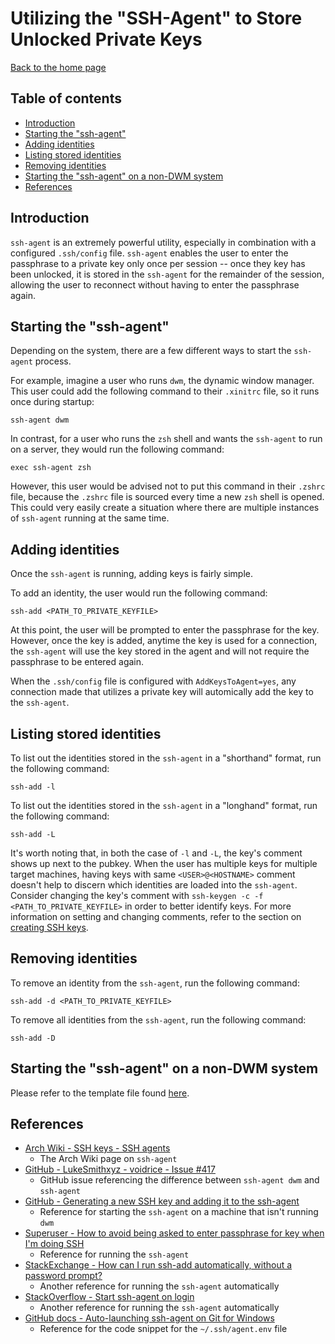 Utilizing the "SSH-Agent" to Store Unlocked Private Keys
========================================================

[Back to the home page](README.md)

Table of contents
-----------------

- [Introduction](#introduction)
- [Starting the "ssh-agent"](#starting-the-ssh-agent)
- [Adding identities](#adding-identities)
- [Listing stored identities](#listing-stored-identities)
- [Removing identities](#removing-identities)
- [Starting the "ssh-agent" on a non-DWM system](#starting-the-ssh-agent-on-a-non-dwm-system)
- [References](#references)

Introduction
------------

`ssh-agent` is an extremely powerful utility, especially in combination with a configured `.ssh/config` file. `ssh-agent` enables the user to enter the passphrase to a private key only once per session -- once they key has been unlocked, it is stored in the `ssh-agent` for the remainder of the session, allowing the user to reconnect without having to enter the passphrase again.

Starting the "ssh-agent"
------------------------

Depending on the system, there are a few different ways to start the `ssh-agent` process.

For example, imagine a user who runs `dwm`, the dynamic window manager. This user could add the following command to their `.xinitrc` file, so it runs once during startup:

```
ssh-agent dwm
```

In contrast, for a user who runs the `zsh` shell and wants the `ssh-agent` to run on a server, they would run the following command:

```
exec ssh-agent zsh
```

However, this user would be advised not to put this command in their `.zshrc` file, because the `.zshrc` file is sourced every time a new `zsh` shell is opened. This could very easily create a situation where there are multiple instances of `ssh-agent` running at the same time.

Adding identities
-----------------

Once the `ssh-agent` is running, adding keys is fairly simple.

To add an identity, the user would run the following command:

```
ssh-add <PATH_TO_PRIVATE_KEYFILE>
```

At this point, the user will be prompted to enter the passphrase for the key. However, once the key is added, anytime the key is used for a connection, the `ssh-agent` will use the key stored in the agent and will not require the passphrase to be entered again.

When the `.ssh/config` file is configured with `AddKeysToAgent=yes`, any connection made that utilizes a private key will automically add the key to the `ssh-agent`.

Listing stored identities
-------------------------

To list out the identities stored in the `ssh-agent` in a "shorthand" format, run the following command:

```
ssh-add -l
```

To list out the identities stored in the `ssh-agent` in a "longhand" format, run the following command:

```
ssh-add -L
```

It's worth noting that, in both the case of `-l` and `-L`, the key's comment shows up next to the pubkey. When the user has multiple keys for multiple target machines, having keys with same `<USER>@<HOSTNAME>` comment doesn't help to discern which identities are loaded into the `ssh-agent`. Consider changing the key's comment with `ssh-keygen -c -f <PATH_TO_PRIVATE_KEYFILE>` in order to better identify keys. For more information on setting and changing comments, refer to the section on [creating SSH keys](create-ssh-keys.md#creating-a-ssh-key).

Removing identities
-------------------

To remove an identity from the `ssh-agent`, run the following command:

```
ssh-add -d <PATH_TO_PRIVATE_KEYFILE>
```

To remove all identities from the `ssh-agent`, run the following command:

```
ssh-add -D
```

Starting the "ssh-agent" on a non-DWM system
--------------------------------------------

Please refer to the template file found [here](/templates/ssh-agent/README.md).

References
----------

- [Arch Wiki - SSH keys - SSH agents](https://wiki.archlinux.org/title/SSH_keys#SSH_agents)
    - The Arch Wiki page on `ssh-agent`
- [GitHub - LukeSmithxyz - voidrice - Issue #417](https://github.com/LukeSmithxyz/voidrice/issues/417)
    - GitHub issue referencing the difference between `ssh-agent dwm` and `ssh-agent`
- [GitHub - Generating a new SSH key and adding it to the ssh-agent](https://docs.github.com/en/authentication/connecting-to-github-with-ssh/generating-a-new-ssh-key-and-adding-it-to-the-ssh-agent)
    - Reference for starting the `ssh-agent` on a machine that isn't running `dwm`
- [Superuser - How to avoid being asked to enter passphrase for key when I'm doing SSH](https://superuser.com/questions/988185/how-to-avoid-being-asked-enter-passphrase-for-key-when-im-doing-ssh-operation)
    - Reference for running the `ssh-agent`
- [StackExchange - How can I run ssh-add automatically, without a password prompt?](https://unix.stackexchange.com/questions/90853/how-can-i-run-ssh-add-automatically-without-a-password-prompt)
    - Another reference for running the `ssh-agent` automatically
- [StackOverflow - Start ssh-agent on login](https://stackoverflow.com/questions/18880024/start-ssh-agent-on-login)
    - Another reference for running the `ssh-agent` automatically
- [GitHub docs - Auto-launching ssh-agent on Git for Windows](https://docs.github.com/en/authentication/connecting-to-github-with-ssh/working-with-ssh-key-passphrases#auto-launching-ssh-agent-on-git-for-windows)
    - Reference for the code snippet for the `~/.ssh/agent.env` file
